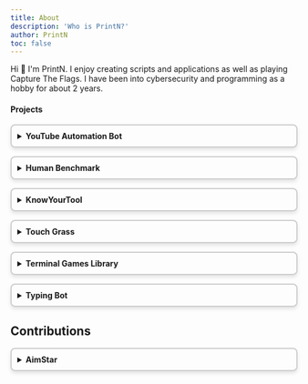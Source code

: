```yaml
---
title: About
description: 'Who is PrintN?'
author: PrintN
toc: false
---
```


Hi 👋 I'm PrintN. I enjoy creating scripts and applications as well as playing Capture The Flags. I have been into cybersecurity and programming as a hobby for about 2 years.

<style>
    details {
        border: 2px solid #ccc;
        border-radius: 8px;
        padding: 10px;
        margin-bottom: 15px;
        box-shadow: 0 4px 6px rgba(0, 0, 0, 0.1);
        transition: transform 0.2s, box-shadow 0.2s;
    }

    summary {
        font-weight: bold;
        cursor: pointer;
    }

.technologies {
    margin-top: 20px;
}

.tech-header {
    display: flex;
    justify-content: space-between;
    align-items: center;
    width: 100%;
    margin-bottom: 10px;
}

.tech-header h6 {
    margin: 0;
    font-weight: normal;
    width: 50%;
    text-align: center;
}

.tech-header h6:first-child, .tech-header h6:last-child {
    text-align: center;
}

.tech-content {
    margin-top: 10px;
    display: flex;
}

.tech-icons {
    gap: 15px;
    width: 50%;
    text-align: center;
}

.tech-icons img {
    width: 35px;
    height: 35px;
    object-fit: contain;
}

.project-links {
    gap: 15px;
    width: 50%;
    text-align: center;
}
</style>

#### Projects
<details>
    <summary>YouTube Automation Bot</summary>
    <p>I built this YouTube automation bot as a fun side project using Python and GitHub Actions to run daily. I wanted to learn more about video creation with Python and was inspired by the many automated channels on YouTube.</p>
    <div class="technologies">
        <div class="tech-header">
            <h6>Technologies Used:</h6>
            <h6>Links:</h6>
        </div>
        <div class="tech-content">
            <div class="tech-icons">
                <img src="https://cdn.jsdelivr.net/gh/devicons/devicon/icons/python/python-original.svg" alt="Python" title="Python">
                <img src="https://cdn.jsdelivr.net/gh/devicons/devicon@latest/icons/githubactions/githubactions-original.svg" alt="GitHub Actions" title="GitHub Actions">
            </div>
            <div class="project-links">
                <a href="https://github.com/PrintN/Youtube-Automation-Bot" target="_blank">GitHub</a>
                <a href="https://www.youtube.com/@ReIaxingSleepMusic" target="_blank">YouTube</a>
            </div>
        </div>
    </div>
</details>

<details>
    <summary>Human Benchmark</summary>
    <p>An app to test your abilities. Built to learn more about mobile development with Flutter. The app offers various tests, including memory, reaction time, pattern recognition, aim training, and typing tests, each designed to measure different aspects of your mental capabilities.</p>
    <div class="technologies">
        <div class="tech-header">
            <h6>Technologies Used:</h6>
            <h6>Links:</h6>
        </div>
        <div class="tech-content">
            <div class="tech-icons">
                <img src="https://cdn.jsdelivr.net/gh/devicons/devicon/icons/flutter/flutter-original.svg" alt="Flutter" title="Flutter">
                <img src="https://cdn.jsdelivr.net/gh/devicons/devicon/icons/dart/dart-original.svg" alt="Dart" title="Dart">
                <img src="https://cdn.jsdelivr.net/gh/devicons/devicon/icons/androidstudio/androidstudio-original-wordmark.svg" alt="Android Studio" title="Android Studio">
            </div>
            <div class="project-links">
                <a href="https://github.com/PrintN/Human-Benchmark" target="_blank">GitHub</a>
                <a href="https://f-droid.org/packages/io.github.printn.humanbenchmark/" target="_blank">F-Droid</a>
            </div>
        </div>
    </div>
</details>

<details>
    <summary>KnowYourTool</summary>
    <p>KnowYourTool was my first major project—a free online platform designed to be a comprehensive library of useful web tools. I started by creating a Flask website hosted on Google Cloud, where I built my own tools from scratch. As I explored the landscape, I noticed many similar sites already existed, so I decided to take a different approach and innovate. Inspired by ProductHunt, I transformed KnowYourTool into a well-organized directory where users could search for tools like 'Video Downloader' and discover the best options available, complete with descriptions, user comments, and ratings.</p>
    <div class="technologies">
        <div class="tech-header">
            <h6>Technologies Used:</h6>
            <h6>Links:</h6>
        </div>
        <div class="tech-content">
            <div class="tech-icons">
                <img src="https://cdn.jsdelivr.net/gh/devicons/devicon/icons/wordpress/wordpress-original.svg" alt="WordPress" title="WordPress">
                <img src="https://cdn.jsdelivr.net/gh/devicons/devicon/icons/php/php-original.svg" alt="PHP" title="PHP">
                <img src="https://cdn.jsdelivr.net/gh/devicons/devicon/icons/css3/css3-original.svg" alt="CSS3" title="CSS3">
                <img src="https://cdn.jsdelivr.net/gh/devicons/devicon/icons/javascript/javascript-original.svg" alt="JavaScript" title="JavaScript">
                <img src="https://vectorwiki.com/images/qXZW6__hostinger.svg" alt="Hostinger" title="Hostinger">
                <img src="https://www.vectorlogo.zone/logos/stripe/stripe-ar21.svg" alt="Stripe" title="Stripe">
                <img src="https://cdn.jsdelivr.net/gh/devicons/devicon/icons/mysql/mysql-original.svg" alt="MySQL" title="MySQL">
            </div>
            <div class="project-links">
                <a href="https://www.producthunt.com/products/knowyourtool" target="_blank">ProductHunt</a>
                <a href="https://knowyourtool.com" target="_blank">Website</a>
            </div>
        </div>
    </div>
</details>

<details>
    <summary>Touch Grass</summary>
    <p>A simple extension to touch some grass without going outside. This was one of my first projects. Made as a joke and to learn how to make extensions.</p>
    <div class="technologies">
        <div class="tech-header">
            <h6>Technologies Used:</h6>
            <h6>Links:</h6>
        </div>
        <div class="tech-content">
            <div class="tech-icons">
                <img src="https://cdn.jsdelivr.net/gh/devicons/devicon/icons/javascript/javascript-original.svg" alt="JavaScript" title="JavaScript">
                <img src="https://cdn.jsdelivr.net/gh/devicons/devicon/icons/html5/html5-original.svg" alt="HTML5" title="HTML5">
                <img src="https://cdn.jsdelivr.net/gh/devicons/devicon/icons/css3/css3-original.svg" alt="CSS3" title="CSS3">
            </div>
            <div class="project-links">
                <a href="https://github.com/PrintN/Touch-Grass" target="_blank">GitHub</a>
            </div>
        </div>
    </div>
</details>

<details>
    <summary>Terminal Games Library</summary>
    <p>A collection of entertaining terminal games developed using Python, perfect for adding some fun to your command line.</p>
    <div class="technologies">
        <div class="tech-header">
            <h6>Technologies Used:</h6>
            <h6>Links:</h6>
        </div>
        <div class="tech-content">
            <div class="tech-icons">
                <img src="https://cdn.jsdelivr.net/gh/devicons/devicon/icons/python/python-original.svg" alt="Python" title="Python">
            </div>
            <div class="project-links">
                <a href="https://github.com/PrintN/Terminal-Animations-Library" target="_blank">GitHub</a>
            </div>
        </div>
    </div>
</details>

<details>
    <summary>Typing Bot</summary>
    <p>A Python-based typing bot designed to automate typing with human-like errors on platforms like Monkeytype and TypeRacer. Built quickly as a fun one-day project, it features auto-installation of Chromedriver.</p>
    <div class="technologies">
        <div class="tech-header">
            <h6>Technologies Used:</h6>
            <h6>Links:</h6>
        </div>
        <div class="tech-content">
            <div class="tech-icons">
                <img src="https://cdn.jsdelivr.net/gh/devicons/devicon/icons/python/python-original.svg" alt="Python" title="Python">
                <img src="https://cdn.jsdelivr.net/gh/devicons/devicon@latest/icons/selenium/selenium-original.svg" alt="Selenium" title="Selenium"/>
            </div>
            <div class="project-links">
                <a href="https://github.com/PrintN/Typing-Bot" target="_blank">GitHub</a>
            </div>
        </div>
    </div>
</details>

<h2>Contributions</h2>
<details>
    <summary>AimStar</summary>
    <p>AimStar is an open-source external cheat for Counter-Strike 2. This was my first contribution to another open-source project. I added a hotkey for the ESP feature, which was simple to implement but very useful, as it allows players to play more naturally. <br><strong>Note: the official AimStar repo was flagged by GitHub</strong></p>
    <div class="technologies">
        <div class="tech-header">
            <h6>Technologies Used:</h6>
            <h6>Links:</h6>
        </div>
        <div class="tech-content">
            <div class="tech-icons">
                <img src="https://cdn.jsdelivr.net/gh/devicons/devicon@latest/icons/cplusplus/cplusplus-original.svg" alt="C++" title="C++">
                <img src="https://cdn.jsdelivr.net/gh/devicons/devicon@latest/icons/visualstudio/visualstudio-original.svg" alt="Visual Studio" title="Visual Studio">
            </div>
            <div class="project-links">
                <a href="https://github.com/PrintN/AimStar" target="_blank">GitHub</a>
                <a href="https://github.com/CowNowK/AimStar/pull/396" target="_blank">Pull Request</a>
            </div>
        </div>
    </div>
</details>